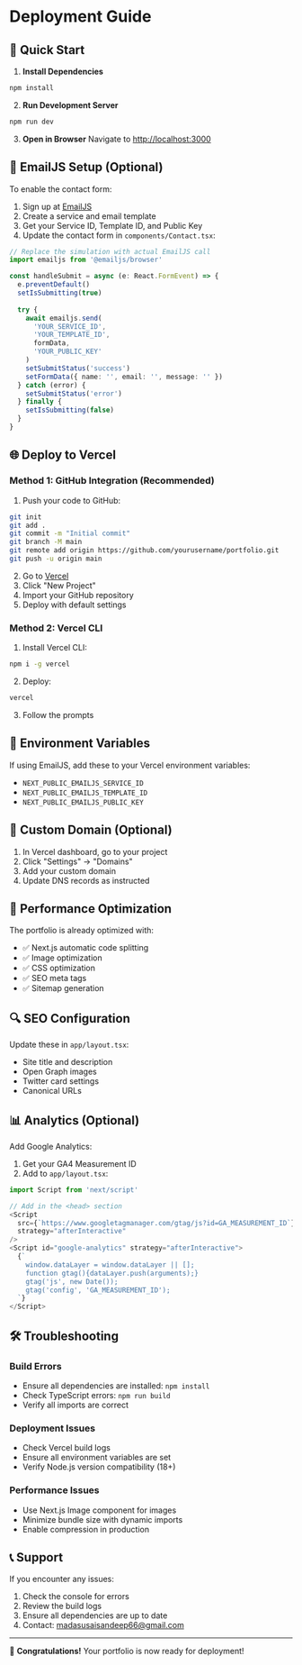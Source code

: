 # Deployment Guide

## 🚀 Quick Start

1. **Install Dependencies**
```bash
npm install
```

2. **Run Development Server**
```bash
npm run dev
```

3. **Open in Browser**
Navigate to [http://localhost:3000](http://localhost:3000)

## 📧 EmailJS Setup (Optional)

To enable the contact form:

1. Sign up at [EmailJS](https://www.emailjs.com/)
2. Create a service and email template
3. Get your Service ID, Template ID, and Public Key
4. Update the contact form in `components/Contact.tsx`:

```typescript
// Replace the simulation with actual EmailJS call
import emailjs from '@emailjs/browser'

const handleSubmit = async (e: React.FormEvent) => {
  e.preventDefault()
  setIsSubmitting(true)
  
  try {
    await emailjs.send(
      'YOUR_SERVICE_ID',
      'YOUR_TEMPLATE_ID',
      formData,
      'YOUR_PUBLIC_KEY'
    )
    setSubmitStatus('success')
    setFormData({ name: '', email: '', message: '' })
  } catch (error) {
    setSubmitStatus('error')
  } finally {
    setIsSubmitting(false)
  }
}
```

## 🌐 Deploy to Vercel

### Method 1: GitHub Integration (Recommended)

1. Push your code to GitHub:
```bash
git init
git add .
git commit -m "Initial commit"
git branch -M main
git remote add origin https://github.com/yourusername/portfolio.git
git push -u origin main
```

2. Go to [Vercel](https://vercel.com)
3. Click "New Project"
4. Import your GitHub repository
5. Deploy with default settings

### Method 2: Vercel CLI

1. Install Vercel CLI:
```bash
npm i -g vercel
```

2. Deploy:
```bash
vercel
```

3. Follow the prompts

## 🔧 Environment Variables

If using EmailJS, add these to your Vercel environment variables:

- `NEXT_PUBLIC_EMAILJS_SERVICE_ID`
- `NEXT_PUBLIC_EMAILJS_TEMPLATE_ID`
- `NEXT_PUBLIC_EMAILJS_PUBLIC_KEY`

## 📱 Custom Domain (Optional)

1. In Vercel dashboard, go to your project
2. Click "Settings" → "Domains"
3. Add your custom domain
4. Update DNS records as instructed

## 🎯 Performance Optimization

The portfolio is already optimized with:
- ✅ Next.js automatic code splitting
- ✅ Image optimization
- ✅ CSS optimization
- ✅ SEO meta tags
- ✅ Sitemap generation

## 🔍 SEO Configuration

Update these in `app/layout.tsx`:
- Site title and description
- Open Graph images
- Twitter card settings
- Canonical URLs

## 📊 Analytics (Optional)

Add Google Analytics:

1. Get your GA4 Measurement ID
2. Add to `app/layout.tsx`:

```typescript
import Script from 'next/script'

// Add in the <head> section
<Script
  src={`https://www.googletagmanager.com/gtag/js?id=GA_MEASUREMENT_ID`}
  strategy="afterInteractive"
/>
<Script id="google-analytics" strategy="afterInteractive">
  {`
    window.dataLayer = window.dataLayer || [];
    function gtag(){dataLayer.push(arguments);}
    gtag('js', new Date());
    gtag('config', 'GA_MEASUREMENT_ID');
  `}
</Script>
```

## 🛠️ Troubleshooting

### Build Errors
- Ensure all dependencies are installed: `npm install`
- Check TypeScript errors: `npm run build`
- Verify all imports are correct

### Deployment Issues
- Check Vercel build logs
- Ensure all environment variables are set
- Verify Node.js version compatibility (18+)

### Performance Issues
- Use Next.js Image component for images
- Minimize bundle size with dynamic imports
- Enable compression in production

## 📞 Support

If you encounter any issues:
1. Check the console for errors
2. Review the build logs
3. Ensure all dependencies are up to date
4. Contact: madasusaisandeep66@gmail.com

---

🎉 **Congratulations!** Your portfolio is now ready for deployment!
